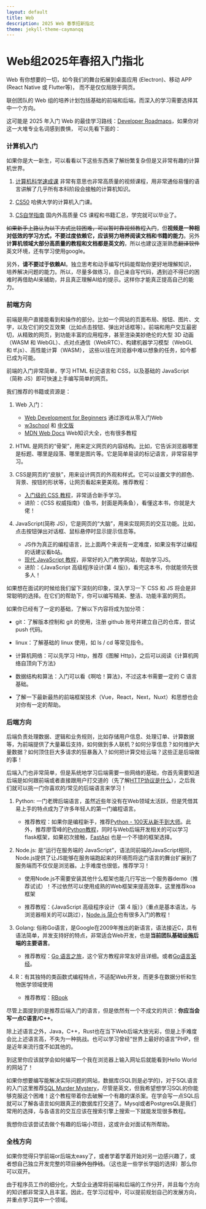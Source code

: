 ```yaml
---
layout: default
title: Web
description: 2025 Web 春季招新指北
theme: jekyll-theme-caymanqq
---
```


# Web组2025年春招入门指北

Web 有你想要的一切，如今我们的舞台拓展到桌面应用 (Electron)、移动 APP (React Native 或 Flutter等)， 而不是仅仅局限于网页。   

联创团队的 Web 组的培养计划包括基础的前端和后端，而深入的学习需要选择其中一个方向。   

这可能是 2025 年入门 Web 的最佳学习路线：[Developer Roadmaps](https://roadmap.sh/)，如果你对这一大堆专业名词感到畏惧， 可以先看下面的：   

### 计算机入门

如果你是大一新生，可以看看以下这些东西来了解纷繁复杂但是又非常有趣的计算机世界。  

1. [计算机科学速成课](https://www.bilibili.com/video/av21376839/?vd_source=610d5016ada513f5a725f4e7b2c16173) 非常有意思也非常高质量的视频课程，用非常通俗易懂的语言讲解了几乎所有本科阶段会接触的计算机知识。  

2. [CS50](https://www.bilibili.com/video/BV1ER4y157uA/?vd_source=610d5016ada513f5a725f4e7b2c16173) 哈佛大学的计算机入门课。  

3. [CS自学指南](https://csdiy.wiki/) 国内外高质量 CS 课程和书籍汇总，学完就可以毕业了。  

~~如果新手上路认为以下方式比较困难，可以暂时靠视频教程入门~~，但**视频是一种相对低效的学习方式，不要过度依赖它，应该努力培养阅读文档和书籍的能力**。另外**计算机领域大部分高质量的教程和文档都是英文的**，所以也建议逐渐熟悉~~翻译软件~~英文环境，还有学习使用google。  

另外，**请不要过于依赖AI**。独立思考和动手编写代码能帮助你更好地理解知识，培养解决问题的能力。所以，尽量多做练习，自己亲自写代码，遇到迫不得已的困难时再借助AI来辅助，并且真正理解AI给的提示。这样你才能真正提高自己的能力。  

### 前端方向

前端是用户直接能看到和操作的部分。比如一个网站的页面布局、按钮、图片、文字，以及它们的交互效果（比如点击按钮、弹出对话框等）。前端和用户交互最密切，从精致的网页，到功能丰富的应用程序，甚至渲染美妙绝伦的大型 3D 动画 （WASM 和 WebGL）、点对点通信（WebRTC）、构建机器学习模型（WebGL 和 tf.js）、高性能计算（WASM）， 这些以往在浏览器中难以想象的任务，如今都已成为可能。  

前端的入门非常简单，学习 HTML 标记语言和 CSS，以及基础的 JavaScript（简称 JS）即可快速上手编写简单的网页。  

我们推荐的书籍或资源是：   

1. Web 入门：  
	- [Web Development for Beginners](https://yishulun.com/Web-Dev-For-Beginners-CN/) 通过游戏从零入门Web  
	- [w3school](https://www.w3schools.com/) 和 [中文版](https://www.w3school.com.cn/)  
	- [MDN Web Docs](https://developer.mozilla.org/zh-CN/) Web知识大全，也有很多教程  

2. HTML 是网页的“骨架”，用来定义网页的内容结构。比如，它告诉浏览器哪里是标题、哪里是段落、哪里是图片等。它是简单易读的标记语言，非常容易学习。   

3. CSS是网页的“皮肤”，用来设计网页的外观和样式。它可以设置文字的颜色、背景、按钮的形状等，让网页看起来更美观。推荐教程：  
	- [入门级的 CSS 教程](https://github.com/WTFAcademy/WTF-CSS?tab=readme-ov-file)，非常适合新手学习。   
	- 进阶：《CSS 权威指南》（鱼书，封面是两条鱼），看懂这本书，你就是大佬！  

4. JavaScript(简称 JS)，它是网页的“大脑”，用来实现网页的交互功能。比如，点击按钮弹出对话框、鼠标悬停时显示提示信息等。  
	- JS作为真正的编程语言，比上面两个来说有一定难度，如果没有学过编程的话建议看b站。  
	- [现代 JavaScript 教程](https://zh.javascript.info/)，非常好的入门教学网站，帮助学习JS。  
	- 进阶：《JavaScript 高级程序设计(第 4 版)》，看完这本书，你就能领先很多人！   

如果想在面试的时候给我们留下深刻的印象，深入学习一下 CSS 和 JS 将会是非常聪明的选择。在它们的帮助下，你可以编写精美、整洁、功能丰富的网页。  

如果你已经有了一定的基础，了解以下内容将成为加分项：  

- git：了解版本控制和 git 的使用，注册 github 账号并建立自己的仓库，尝试 push 代码。  

- linux：了解基础的 linux 使用，如 ls / cd 等常见指令。  

- 计算机网络：可以先学习 Http，推荐《图解 Http》，之后可以阅读《计算机网络自顶向下方法》  

- 数据结构和算法：入门可以看《啊哈！算法》，不过这本书需要一定的 C 语言基础。  

- 了解一下最新最热的前端框架技术（Vue，React，Next，Nuxt）和思想也会对你有一定的帮助。  

  

### 后端方向

后端负责处理数据、逻辑和业务规则，比如存储用户信息、处理订单、计算数据等，为前端提供了大量幕后支持，如何做到多人联机？如何分享信息？如何维护大量数据？如何顶住巨大多请求的狂暴轰入？如何把计算交给云端？这些正是后端做的事！  

后端入门也非常简单，但是系统地学习后端需要一些网络的基础，你首先需要知道后端是如何跟前端或者直接跟用户打交道的（先了解[HTTP协议是什么](https://liaoxuefeng.com/books/python/web/http-basic/index.html)），之后我们就可以挑一门你喜欢的/常见的后端语言来学习！  

1. Python: 一门老牌后端语言，虽然近些年没有在Web领域太活跃，但是凭借其易上手的特点成为了许多年轻人的第一门编程语言。  

   + 推荐教程：如果你是编程新手，推荐[Python - 100天从新手到大师](https://gitee.com/yuriluo/Python-100-Days)。此外，推荐廖雪峰的[Python教程](https://liaoxuefeng.com/books/python/introduction/index.html#0)，同时与Web后端开发相关的可以学习flask框架，如果初次接触，[FastApi](https://fastapi.tiangolo.com/) 也是一个不错的框架选择。  

2. Node.js: 是“运行在服务端的 JavaScript”，语法同前端的JavaScript相同，Node.js提供了让JS能够在服务端跑起来的环境而将这门语言的舞台扩展到了服务端而不仅仅是浏览器。上手难度也很低，推荐学习！  

	+ 使用Node.js不需要安装其他什么框架也能几行写出一个服务器demo（推荐试试）！不过依然可以使用成熟的Web框架来提高效率，这里推荐koa框架  

	+ 推荐教程：《JavaScript 高级程序设计（第 4 版）》（重点是基本语法，与浏览器相关的可以跳过），[Node.js 简介](https://nodejs.cn/en/learn)也有很多入门的教程！  

3. Golang: 俗称Go语言，是Google在2009年推出的新语言，语法接近C，具有语法简单，并发支持好的特点，非常适合Web开发，也是**当前团队基础设施后端的主要语言**。  

	+ 推荐教程：[Go 语言之旅](https://tour.go-zh.org/welcome/1)，这个官方教程非常友好且详细。或者[Go语言圣经](https://golang-china.github.io/gopl-zh/index.html)。  

4. R：有其独特的类函数式编程特点，不适配Web开发，而更多在数据分析和生物医学领域使用  

	+ 推荐教程：[RBook](https://www.math.pku.edu.cn/teachers/lidf/docs/Rbook/html/_Rbook/index.html)  

尽管上面提到的是推荐后端入门的语言，但是依然有一个不成文的共识：**你应当会写一点C语言/C++**。  

除上述语言之外，Java，C++，Rust也在当下Web后端大放光彩，但是上手难度会比上述语言高，不失为一种挑战。也可以学习曾经“世界上最好的语言”PHP，但是近年来流行度不如其他的。  

到这里你应该就学会如何编写一个我在浏览器上输入网址后就能看到Hello World的网站了！  

如果你想要编写能解决实际问题的网站，数据库(SQL则是必学的)，对于SQL语言的入门这里推荐[SQL Murder Mystery](https://mystery.knightlab.com/walkthrough.html)，尽管是英文，但我希望想学习SQL的你能够克服这个困难！这个教程带着你去破解一个有趣的谋杀案。在学会写一点SQL后就可以了解各语言如何跟真正的数据库打交道了。Mysql或者PostgresQL是我们常用的选择，与各语言的交互应该在搜索引擎上搜索一下就能发现很多教程。   

我想你应该尝试去做个有趣的后端小项目，这或许会对面试有所帮助。  

   

### 全栈方向

如果你觉得只学前端or后端太easy了，或者学着学着开始对另一边感兴趣了，或者想自己独立开发完整的项目~~接外包挣钱~~。（这也是一些学长学姐的选择）那么你可以双开。  

由于程序员工作的细分化，大型企业通常将前端和后端的工作分开，并且每个方向的知识都非常深入且丰富。因此，在学习过程中，可以提前规划自己的发展方向，并重点学习其中一个领域。  

